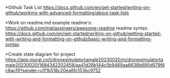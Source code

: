 *Github Task List
https://docs.github.com/en/get-started/writing-on-github/working-with-advanced-formatting/about-task-lists

*Work on readme.md
example readme's: https://github.com/matiassingers/awesome-readme
readme syntax: https://docs.github.com/en/get-started/writing-on-github/getting-started-with-writing-and-formatting-on-github/basic-writing-and-formatting-syntax

*Create state diagram for project
https://app.mural.co/t/dronesimulatortamale20230020/m/dronesimulatortamale20230020/1684342202458/aa41d26b144c5b9469aa6636b690d579f4c6acf9?sender=u1f1b518c20ea6fc153bc9752

